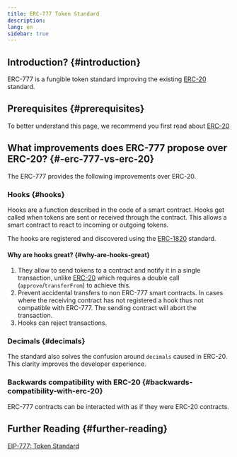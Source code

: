 ```yaml
---
title: ERC-777 Token Standard
description:
lang: en
sidebar: true
---
```


## Introduction? {#introduction}

ERC-777 is a fungible token standard improving the existing [ERC-20](/developers/docs/standards/tokens/erc-20/) standard.

## Prerequisites {#prerequisites}

To better understand this page, we recommend you first read about [ERC-20](/developers/docs/standards/tokens/erc-20/)

## What improvements does ERC-777 propose over ERC-20? {#-erc-777-vs-erc-20}

The ERC-777 provides the following improvements over ERC-20.

### Hooks {#hooks}

Hooks are a function described in the code of a smart contract. Hooks get called when tokens are sent or received through the contract. This allows a smart contract to react to incoming or outgoing tokens.

The hooks are registered and discovered using the [ERC-1820](https://eips.ethereum.org/EIPS/eip-1820) standard.

#### Why are hooks great? {#why-are-hooks-great}

1. They allow to send tokens to a contract and notify it in a single transaction, unlike [ERC-20](https://eips.ethereum.org/EIPS/eip-20) which requires a double call (`approve`/`transferFrom`) to achieve this.
2. Prevent accidental transfers to non ERC-777 smart contracts. In cases where the receiving contract has not registered a hook thus not compatible with ERC-777. The sending contract will abort the transaction.
3. Hooks can reject transactions.

### Decimals {#decimals}

The standard also solves the confusion around `decimals` caused in ERC-20. This clarity improves the developer experience.

### Backwards compatibility with ERC-20 {#backwards-compatibility-with-erc-20}

ERC-777 contracts can be interacted with as if they were ERC-20 contracts.

## Further Reading {#further-reading}

[EIP-777: Token Standard](https://eips.ethereum.org/EIPS/eip-777)
